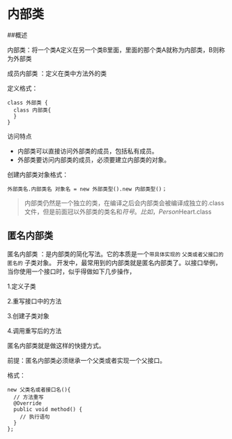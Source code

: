 # 内部类
##概述

内部类：将一个类A定义在另一个类B里面，里面的那个类A就称为内部类，B则称为外部类

成员内部类 ：定义在类中方法外的类

定义格式：
	
	class 外部类 {
      class 内部类{
      }
    }

访问特点
- 内部类可以直接访问外部类的成员，包括私有成员。
- 外部类要访问内部类的成员，必须要建立内部类的对象。

创建内部类对象格式：
	
	外部类名.内部类名 对象名 = new 外部类型().new 内部类型()；
	
>内部类仍然是一个独立的类，在编译之后会内部类会被编译成独立的.class文件，但是前面冠以外部类的类名和$符号 。比如，Person$Heart.class

## 匿名内部类
匿名内部类 ：是内部类的简化写法。它的本质是一个`带具体实现的` `父类或者父接口的` `匿名的` 子类对象。
开发中，最常用到的内部类就是匿名内部类了。以接口举例，当你使用一个接口时，似乎得做如下几步操作，

1.定义子类

2.重写接口中的方法

3.创建子类对象

4.调用重写后的方法

匿名内部类就是做这样的快捷方式。

前提：匿名内部类必须继承一个父类或者实现一个父接口。

格式：

	new 父类名或者接口名(){
	  // 方法重写
	  @Override
	  public void method() {
	    // 执行语句
	  }
	};
